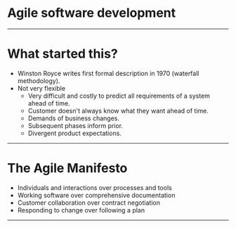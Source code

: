 # Agile software development

---

# What started this?

- Winston Royce writes first formal description in 1970 (waterfall methodology).
- Not very flexible
  - Very difficult and costly to predict all requirements of a system ahead of time.
  - Customer doesn't always know what they want ahead of time.
  - Demands of business changes.
  - Subsequent phases inform prior.
  - Divergent product expectations.

---

# The Agile Manifesto

- Individuals and interactions over processes and tools
- Working software over comprehensive documentation
- Customer collaboration over contract negotiation
- Responding to change over following a plan

---

